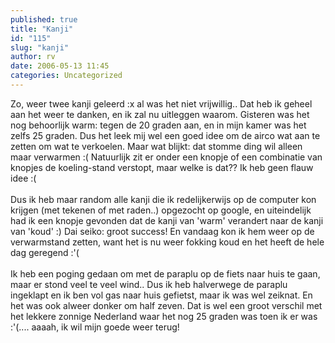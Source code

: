 ```yaml
---
published: true
title: "Kanji"
id: "115"
slug: "kanji"
author: rv
date: 2006-05-13 11:45
categories: Uncategorized
---
```

Zo, weer twee kanji geleerd :x al was het niet vrijwillig.. Dat heb ik geheel aan het weer te danken, en ik zal nu uitleggen waarom. Gisteren was het nog behoorlijk warm: tegen de 20 graden aan, en in mijn kamer was het zelfs 25 graden. Dus het leek mij wel een goed idee om de airco wat aan te zetten om wat te verkoelen. Maar wat blijkt: dat stomme ding wil alleen maar verwarmen :( Natuurlijk zit er onder een knopje of een combinatie van knopjes de koeling-stand verstopt, maar welke is dat?? Ik heb geen flauw idee :(<br /><br />Dus ik heb maar random alle kanji die ik redelijkerwijs op de computer kon krijgen (met tekenen of met raden..) opgezocht op google, en uiteindelijk had ik een knopje gevonden dat de kanji van 'warm' verandert naar de kanji van 'koud' :) Dai seiko: groot success! En vandaag kon ik hem weer  op de verwarmstand zetten, want het is nu weer fokking koud en het heeft de hele dag geregend :'(<br /><br />Ik heb een poging gedaan om met de paraplu op de fiets naar huis te gaan, maar er stond veel te veel wind.. Dus ik heb halverwege de paraplu ingeklapt en ik ben vol gas naar huis gefietst, maar ik was wel zeiknat. En het was ook alweer donker om half zeven. Dat is wel een groot verschil met het lekkere zonnige Nederland waar het nog 25 graden was toen ik er was :'(.... aaaah, ik wil mijn goede weer terug!